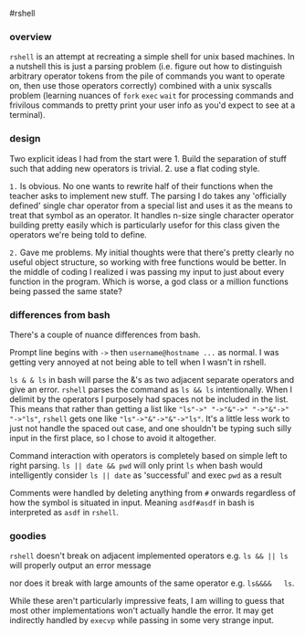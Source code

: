 #rshell

### overview
`rshell` is an attempt at recreating a simple shell for unix based machines. In a nutshell this is just a parsing problem (i.e. figure out how to distinguish arbitrary operator tokens from the pile of commands you want to operate on, then use those operators correctly) combined with a unix syscalls problem (learning nuances of `fork` `exec` `wait` for processing commands and frivilous commands to pretty print your user info as you'd expect to see at a terminal).

### design

Two explicit ideas I had from the start were 1. Build the separation of stuff such that adding new operators is trivial. 2. use a flat coding style.

`1.` Is obvious. No one wants to rewrite half of their functions when the teacher asks to implement new stuff. The parsing I do takes any 'officially defined' single char operator from a special list and uses it as the means to treat that symbol as an operator. It handles n-size single character operator building pretty easily which is particularly usefor for this class given the operators we're being told to define.

`2.` Gave me problems. My initial thoughts were that there's pretty clearly no useful object structure, so working with free functions would be better. In the middle of coding I realized i was passing my input to just about every function in the program. Which is worse, a god class or a million functions being passed the same state?

### differences from bash

There's a couple of nuance differences from bash. 

Prompt line begins with `->` then `username@hostname ...` as normal. I was getting very annoyed at not being able to tell when I wasn't in rshell.

`ls & & ls` in bash will parse the &'s as two adjacent separate operators and give an error. `rshell` parses the command as `ls && ls` intentionally. When I delimit by the operators I purposely had spaces not be included in the list. This means that rather than getting a list like `"ls"->" "->"&"->" "->"&"->" "->"ls"`, `rshell` gets one like `"ls"->"&"->"&"->"ls"`. It's a little less work to just not handle the spaced out case, and one shouldn't be typing such silly input in the first place, so I chose to avoid it altogether.

Command interaction with operators is completely based on simple left to right parsing. `ls || date && pwd` will only print `ls` when bash would intelligently consider `ls || date` as 'successful' and exec `pwd` as a result

Comments were handled by deleting anything from `#` onwards regardless of how the symbol is situated in input. Meaning `asdf#asdf` in bash is interpreted as `asdf` in `rshell`.


### goodies

`rshell` doesn't break on adjacent implemented operators e.g. `ls && || ls` will properly output an error message

nor does it break with large amounts of the same operator e.g. `ls&&&&   ls`.

While these aren't particularly impressive feats, I am willing to guess that most other implementations won't actually handle the error. It may get indirectly handled by `execvp` while passing in some very strange input.
